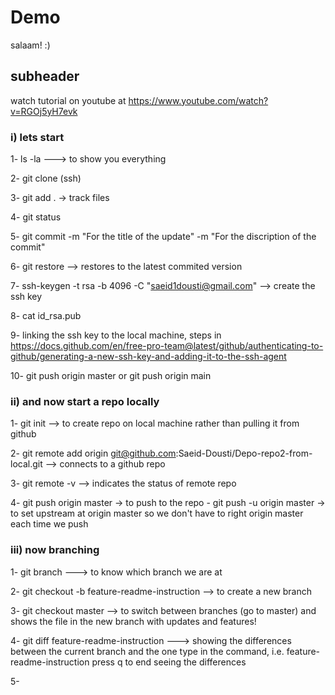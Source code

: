 # Demo

salaam! :)

## subheader

watch tutorial on youtube at 
https://www.youtube.com/watch?v=RGOj5yH7evk

### i) lets start

1- ls -la ---> to show you everything

2- git clone (ssh)

3- git add .  -> track files

4- git status

5- git commit -m "For the title of the update" -m "For the discription of the commit"

6- git restore --> restores to the latest commited version

7- ssh-keygen -t rsa -b 4096 -C "saeid1dousti@gmail.com"  -->  create the ssh key

8- cat id_rsa.pub

9- linking the ssh key to the local machine, 
    steps in https://docs.github.com/en/free-pro-team@latest/github/authenticating-to-github/generating-a-new-ssh-key-and-adding-it-to-the-ssh-agent

10- git push origin master
 or git push origin main
      
### ii) and now start a repo locally

1- git init --> to create repo on local machine rather than pulling it from github

2- git remote add origin git@github.com:Saeid-Dousti/Depo-repo2-from-local.git   -->  connects to a github repo    

3- git remote -v --> indicates the status of remote repo

4- git push origin master  -> to push to the repo
       -  git push -u origin master -> to set upstream at origin master so we don't have to right origin master each time we push

### iii) now branching

1- git branch ---> to know which branch we are at

2- git checkout -b feature-readme-instruction  --> to create a new branch

3- git checkout master --> to switch between branches (go to master) and shows the file in the new branch with updates and features!

4- git diff feature-readme-instruction     --->  showing the differences between the current branch and the one type in the command, i.e. feature-readme-instruction
    press q to end seeing the differences
    
5- 

